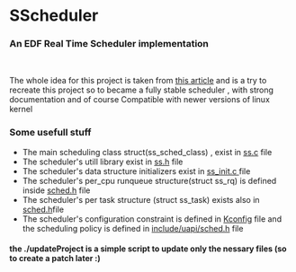 # SScheduler
<h3>An EDF Real Time Scheduler implementation</h3><br>

The whole idea for this project is taken from <a href="https://www.embedded.com/design/operating-systems/4204929/Real-Time-Linux-Scheduling-Part-1">this article</a> and is a try to recreate this project so to became a fully stable scheduler , with strong documentation and of course Compatible with newer versions of linux kernel<br>

<h3>Some usefull stuff </h3>
<ul>
	<li>The main scheduling class struct(ss_sched_class) , exist in <a href="https://github.com/NoReasonException/SScheduler/blob/1d90b830425c1df3b35d1178191af4fc46922e57/kernel/sched/ss.c#L38">ss.c</a> file</li>
	<li>The scheduler's utill library exist in <a href="https://github.com/NoReasonException/SScheduler/blob/master/kernel/sched/ss.h">ss.h</a> file</li>
	<li>The scheduler's data structure initializers exist in <a href="https://github.com/NoReasonException/SScheduler/blob/master/kernel/sched/ss_init.c">ss_init.c </a> file </li>
	<li>The scheduler's per_cpu runqueue structure(struct ss_rq) is defined inside <a href="https://github.com/NoReasonException/SScheduler/blob/1d90b830425c1df3b35d1178191af4fc46922e57/kernel/sched/sched.h#L552">sched.h</a> file</li>
	<li>The scheduler's per task structure (struct ss_task) exists also in <a href="https://github.com/NoReasonException/SScheduler/blob/1d90b830425c1df3b35d1178191af4fc46922e57/kernel/sched/ss.c#L38">sched.h</a>file</li>
	<li>The scheduler's configuration constraint is defined in <a href="https://github.com/NoReasonException/SScheduler/blob/1d90b830425c1df3b35d1178191af4fc46922e57/arch/x86/Kconfig#L145">Kconfig</a> file and the scheduling policy is defined in <a href="https://github.com/NoReasonException/SScheduler/blob/1d90b830425c1df3b35d1178191af4fc46922e57/include/uapi/linux/sched.h#L36">include/uapi/sched.h</a> file </li>
</ul>
<h4> the ./updateProject is a simple script to update only the nessary files (so to create a patch later :)  </h4>


